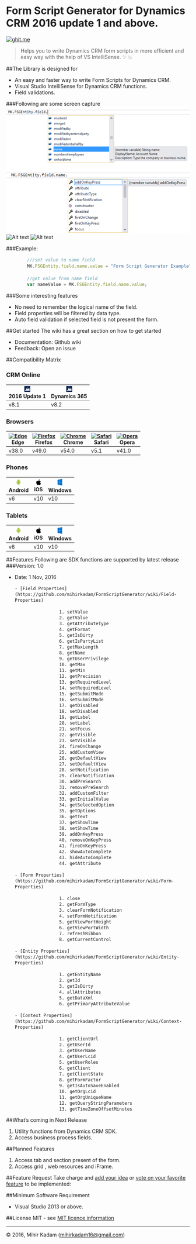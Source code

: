 # Form Script Generator for Dynamics CRM 2016 update 1 and above.
[![ghit.me](https://ghit.me/badge.svg?repo=mihirkadam/Form-Script-Generator)](https://ghit.me/repo/mihirkadam/Form-Script-Generator)
>Helps you to write Dynamics CRM form scripts in more efficient and easy way with the help of VS IntelliSense. :sparkles: :boom:
  

##The Library is designed for 
- An easy and faster way to write Form Scripts for Dynamics CRM.
- Visual Studio IntelliSense for Dynamics CRM functions.
- Field validations.

###Following are some screen capture 
![Alt text](https://github.com/mihirkadam/Form-Script-Generator/blob/master//Form%20Script%20Generator/Form%20Script%20Generator/Images/VSIntelliSense-Field-1.png?raw=true "Visual Studio IntelliSense")
![Alt text](https://github.com/mihirkadam/Form-Script-Generator/blob/master//Form%20Script%20Generator/Form%20Script%20Generator/Images/VSIntelliSense-Property-1.png?raw=true "Visual Studio IntelliSense")
![Alt text](https://github.com/mihirkadam/FormScriptGenerator/blob/master//Form%20Script%20Generator/Form%20Script%20Generator/Images/VSIntelliSense-Property-2.png?raw=true "Visual Studio IntelliSense")
![Alt text](https://github.com/mihirkadam/FormScriptGenerator/blob/master//Form%20Script%20Generator/Form%20Script%20Generator/Images/VSIntelliSense-Property-3.png?raw=true "Visual Studio IntelliSense")



###Example:
```javascript
     	///set value to name field
        MK.FSGEntity.field.name.value = "Form Script Generator Example";

        //get value from name field
        var nameValue = MK.FSGEntity.field.name.value; 
```

###Some interesting features 
- No need to remember the logical name of the field.
- Field properties will be filtered by data type.
- Auto field validation if selected field is not present the form.

##Get started
The wiki has a great section on how to get started
- Documentation: Github wiki
- Feedback: Open an issue

##Compatibility Matrix
### CRM Online 
| <img src="https://github.com/mihirkadam/Form-Script-Generator/blob/master/Form%20Script%20Generator/Form%20Script%20Generator/Images/dynamics-crm-logo.png?raw=true" alt="2016 Update 1" width="16px" height="16px" /><br />2016 Update 1 | <img src="https://github.com/mihirkadam/Form-Script-Generator/blob/master/Form%20Script%20Generator/Form%20Script%20Generator/Images/dynamics-crm-logo.png?raw=true" alt="Dynamics 365" width="16px" height="16px" /><br />Dynamics 365 | 
| --------- | --------- | 
| v8.1| v8.2 | 

### Browsers 

| [<img src="https://raw.githubusercontent.com/godban/browsers-support-badges/master/src/images/edge.png?" alt="Edge" width="16px" height="16px" />](http://godban.github.io/browsers-support-badges/)<br />Edge | [<img src="https://raw.githubusercontent.com/godban/browsers-support-badges/master/src/images/firefox.png" alt="Firefox" width="16px" height="16px" />](http://godban.github.io/browsers-support-badges/)<br />Firefox | [<img src="https://raw.githubusercontent.com/godban/browsers-support-badges/master/src/images/chrome.png" alt="Chrome" width="16px" height="16px" />](http://godban.github.io/browsers-support-badges/)<br />Chrome | [<img src="https://raw.githubusercontent.com/godban/browsers-support-badges/master/src/images/safari.png" alt="Safari" width="16px" height="16px" />](http://godban.github.io/browsers-support-badges/)<br />Safari | [<img src="https://raw.githubusercontent.com/godban/browsers-support-badges/master/src/images/opera.png" alt="Opera" width="16px" height="16px" />](http://godban.github.io/browsers-support-badges/)<br />Opera | 
| --------- | --------- | --------- | --------- | --------- |
| v38.0| v49.0 | v54.0 |v5.1| v41.0

### Phones 
| <img src="https://github.com/mihirkadam/Form-Script-Generator/blob/master/Form%20Script%20Generator/Form%20Script%20Generator/Images/android_logo.jpg?raw=true" alt="Android" width="20px" height="20px" /><br />Android | <img src="https://github.com/mihirkadam/Form-Script-Generator/blob/master/Form%20Script%20Generator/Form%20Script%20Generator/Images/apple-logo.png?raw=true" alt="iOS" width="16px" height="16px" /><br />iOS | <img src="https://github.com/mihirkadam/Form-Script-Generator/blob/master/Form%20Script%20Generator/Form%20Script%20Generator/Images/windows-logo.jpg?raw=true" alt="Windows" width="20px" height="20px" /><br />Windows | 
| --------- | --------- | --------- | 
| v6| v10 | v10 

### Tablets 
| <img src="https://github.com/mihirkadam/Form-Script-Generator/blob/master/Form%20Script%20Generator/Form%20Script%20Generator/Images/android_logo.jpg?raw=true" alt="Android" width="20px" height="20px" /><br />Android | <img src="https://github.com/mihirkadam/Form-Script-Generator/blob/master/Form%20Script%20Generator/Form%20Script%20Generator/Images/apple-logo.png?raw=true" alt="iOS" width="16px" height="16px" /><br />iOS | <img src="https://github.com/mihirkadam/Form-Script-Generator/blob/master/Form%20Script%20Generator/Form%20Script%20Generator/Images/windows-logo.jpg?raw=true" alt="Windows" width="20px" height="20px" /><br />Windows | 
| --------- | --------- | --------- | 
| v6| v10 | v10 

##Features 
Following are SDK functions are supported by latest release 
###Version: 1.0
- Date: 1 Nov, 2016

      - [Field Properties](https://github.com/mihirkadam/FormScriptGenerator/wiki/Field-Properties)

                       1. setValue 
                       2. getValue 
                       3. getAttributeType 
                       4. getFormat
                       5. getIsDirty
                       6. getIsPartyList
                       7. getMaxLength
                       8. getName
                       9. getUserPrivilege 
                       10. getMax
                       11. getMin
                       12. getPrecision
                       13. getRequiredLevel
                       14. setRequiredLevel
                       15. getSubmitMode
                       16. setSubmitMode
                       17. getDisabled
                       18. setDisabled
                       19. getLabel
                       20. setLabel
                       21. setFocus
                       22. getVisible
                       23. setVisible
                       24. fireOnChange
                       25. addCustomView
                       26. getDefaultView
                       27. setDefaultView
                       28. setNotification
                       29. clearNotification
                       30. addPreSearch
                       31. removePreSearch
                       32. addCustomFilter
                       33. getInitialValue
                       34. getSelectedOption
                       35. getOptions
                       36. getText
                       37. getShowTime
                       38. setShowTime 
                       39. addOnKeyPress
                       40. removeOnKeyPress
                       41. fireOnKeyPress
                       42. showAutoComplete
                       43. hideAutoComplete
                       44. getAttribute

      - [Form Properties](https://github.com/mihirkadam/FormScriptGenerator/wiki/Form-Properties)

                       1. close
                       2. getFormType
                       3. clearFormNotification
                       4. setFormNotification
                       5. getViewPortHeight
                       6. getViewPortWidth
                       7. refreshRibbon
                       8. getCurrentControl

      - [Entity Properties](https://github.com/mihirkadam/FormScriptGenerator/wiki/Entity-Properties)

                       1. getEntityName
                       2. getId
                       3. getIsDirty
                       4. allAttributes
                       5. getDataXml
                       6. getPrimaryAttributeValue

      - [Context Properties](https://github.com/mihirkadam/FormScriptGenerator/wiki/Context-Properties)

                       1. getClientUrl
                       2. getUserId
                       3. getUserName
                       4. getUserLcid
                       5. getUserRoles
                       6. getClient
                       7. getClientState
                       8. getFormFactor
                       9. getIsAutoSaveEnabled
                       10. getOrgLcid 
                       11. getOrgUniqueName
                       12. getQueryStringParameters
                       13. getTimeZoneOffsetMinutes

##What’s coming in Next Release  
1. Utility functions from Dynamics CRM SDK.
2. Access business process fields.

##Planned Features 
1. Access tab and section present of the form.
2. Access grid , web resources and iFrame. 

##Feature Request
Take charge and [add your idea](http://feathub.com/mihirkadam/Form-Script-Generator) or [vote on your favorite feature](http://feathub.com/mihirkadam/Form-Script-Generator) to be implemented:


##Minimum Software Requirement 
- Visual Studio 2013 or above.

##License
MIT - see [ MIT licence information](LICENSE)

----
© 2016, Mihir Kadam (mihirkadam16@gmail.com)
